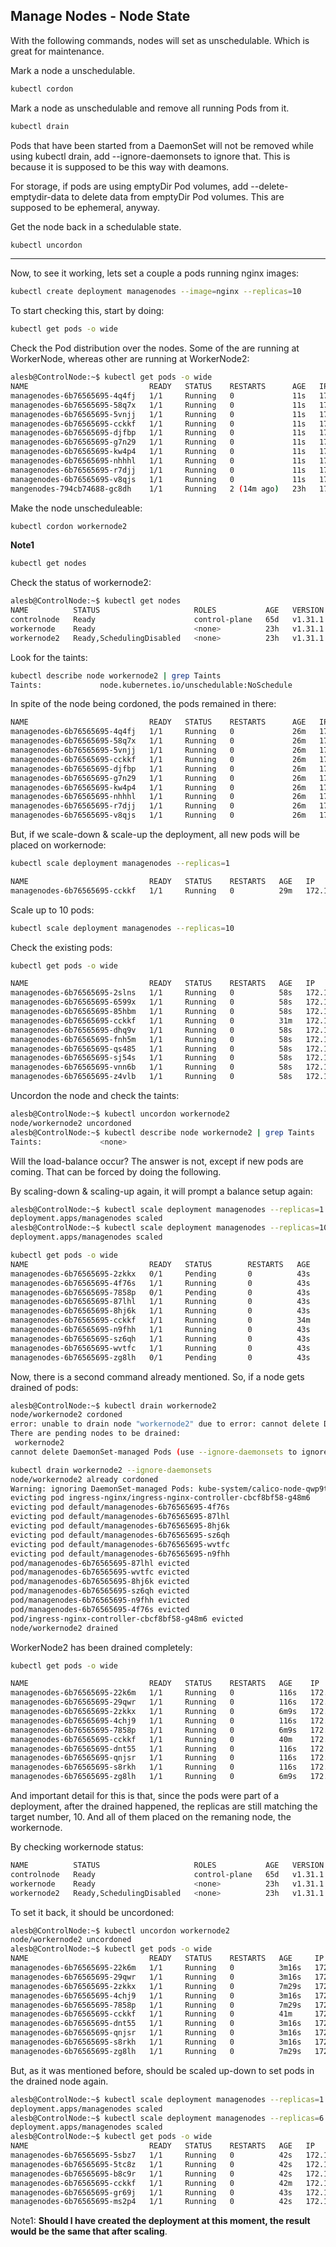 ## Manage Nodes - Node State

With the following commands, nodes will set as unschedulable. Which is great for maintenance.

Mark a node a unschedulable.
```bash
kubectl cordon
``` 

Mark a node as unschedulable and remove all running Pods from it.
```bash
kubectl drain
``` 

Pods that have been started from a DaemonSet will not be removed while using kubectl drain, add --ignore-daemonsets to ignore that. This is because it is supposed to be this way with deamons.

For storage, if pods are using emptyDir Pod volumes, add --delete-emptydir-data to delete data from emptyDir Pod volumes. This are supposed to be ephemeral, anyway.

Get the node back in a schedulable state.
```bash
kubectl uncordon
``` 
---------------------------------------------
Now, to see it working, lets set a couple a pods running nginx images:

```bash
kubectl create deployment managenodes --image=nginx --replicas=10
```

To start checking this, start by doing:
```bash
kubectl get pods -o wide
``` 

Check the Pod distribution over the nodes. Some of the are running at WorkerNode, whereas other are running at WorkerNode2:
```bash
alesb@ControlNode:~$ kubectl get pods -o wide
NAME                           READY   STATUS    RESTARTS      AGE   IP               NODE          NOMINATED NODE   READINESS GATES
managenodes-6b76565695-4q4fj   1/1     Running   0             11s   172.16.216.99    workernode2   <none>           <none>
managenodes-6b76565695-58q7x   1/1     Running   0             11s   172.16.190.210   workernode    <none>           <none>
managenodes-6b76565695-5vnjj   1/1     Running   0             11s   172.16.216.101   workernode2   <none>           <none>
managenodes-6b76565695-cckkf   1/1     Running   0             11s   172.16.190.208   workernode    <none>           <none>
managenodes-6b76565695-djfbp   1/1     Running   0             11s   172.16.216.103   workernode2   <none>           <none>
managenodes-6b76565695-g7n29   1/1     Running   0             11s   172.16.216.100   workernode2   <none>           <none>
managenodes-6b76565695-kw4p4   1/1     Running   0             11s   172.16.190.206   workernode    <none>           <none>
managenodes-6b76565695-nhhhl   1/1     Running   0             11s   172.16.216.102   workernode2   <none>           <none>
managenodes-6b76565695-r7djj   1/1     Running   0             11s   172.16.190.207   workernode    <none>           <none>
managenodes-6b76565695-v8qjs   1/1     Running   0             11s   172.16.190.209   workernode    <none>           <none>
mangenodes-794cb74688-gc8dh    1/1     Running   2 (14m ago)   23h   172.16.216.95    workernode2   <none>           <none>
```

Make the node unscheduleable:
```bash
kubectl cordon workernode2
```
**Note1**

```bash
kubectl get nodes
```
Check the status of workernode2:
```bash
alesb@ControlNode:~$ kubectl get nodes
NAME          STATUS                     ROLES           AGE   VERSION
controlnode   Ready                      control-plane   65d   v1.31.1
workernode    Ready                      <none>          23h   v1.31.1
workernode2   Ready,SchedulingDisabled   <none>          23h   v1.31.1
```

Look for the taints:
```bash
kubectl describe node workernode2 | grep Taints
Taints:             node.kubernetes.io/unschedulable:NoSchedule
```
In spite of the node being cordoned, the pods remained in there:

```bash
NAME                           READY   STATUS    RESTARTS      AGE   IP               NODE          NOMINATED NODE   READINESS GATES
managenodes-6b76565695-4q4fj   1/1     Running   0             26m   172.16.216.99    workernode2   <none>           <none>
managenodes-6b76565695-58q7x   1/1     Running   0             26m   172.16.190.210   workernode    <none>           <none>
managenodes-6b76565695-5vnjj   1/1     Running   0             26m   172.16.216.101   workernode2   <none>           <none>
managenodes-6b76565695-cckkf   1/1     Running   0             26m   172.16.190.208   workernode    <none>           <none>
managenodes-6b76565695-djfbp   1/1     Running   0             26m   172.16.216.103   workernode2   <none>           <none>
managenodes-6b76565695-g7n29   1/1     Running   0             26m   172.16.216.100   workernode2   <none>           <none>
managenodes-6b76565695-kw4p4   1/1     Running   0             26m   172.16.190.206   workernode    <none>           <none>
managenodes-6b76565695-nhhhl   1/1     Running   0             26m   172.16.216.102   workernode2   <none>           <none>
managenodes-6b76565695-r7djj   1/1     Running   0             26m   172.16.190.207   workernode    <none>           <none>
managenodes-6b76565695-v8qjs   1/1     Running   0             26m   172.16.190.209   workernode    <none>           <none>
```

But, if we scale-down & scale-up the deployment, all new pods will be placed on workernode:
```bash
kubectl scale deployment managenodes --replicas=1

NAME                           READY   STATUS    RESTARTS   AGE   IP               NODE         NOMINATED NODE   READINESS GATES
managenodes-6b76565695-cckkf   1/1     Running   0          29m   172.16.190.208   workernode   <none>           <none>
```
Scale up to 10 pods:
```bash
kubectl scale deployment managenodes --replicas=10
```
Check the existing pods:
```bash
kubectl get pods -o wide
```


```bash
NAME                           READY   STATUS    RESTARTS   AGE   IP               NODE         NOMINATED NODE   READINESS GATES
managenodes-6b76565695-2slns   1/1     Running   0          58s   172.16.190.219   workernode   <none>           <none>
managenodes-6b76565695-6599x   1/1     Running   0          58s   172.16.190.216   workernode   <none>           <none>
managenodes-6b76565695-85hbm   1/1     Running   0          58s   172.16.190.213   workernode   <none>           <none>
managenodes-6b76565695-cckkf   1/1     Running   0          31m   172.16.190.208   workernode   <none>           <none>
managenodes-6b76565695-dhq9v   1/1     Running   0          58s   172.16.190.212   workernode   <none>           <none>
managenodes-6b76565695-fnh5m   1/1     Running   0          58s   172.16.190.218   workernode   <none>           <none>
managenodes-6b76565695-qs485   1/1     Running   0          58s   172.16.190.215   workernode   <none>           <none>
managenodes-6b76565695-sj54s   1/1     Running   0          58s   172.16.190.214   workernode   <none>           <none>
managenodes-6b76565695-vnn6b   1/1     Running   0          58s   172.16.190.217   workernode   <none>           <none>
managenodes-6b76565695-z4vlb   1/1     Running   0          58s   172.16.190.211   workernode   <none>           <none>
```

Uncordon the node and check the taints:
```bash
alesb@ControlNode:~$ kubectl uncordon workernode2
node/workernode2 uncordoned
alesb@ControlNode:~$ kubectl describe node workernode2 | grep Taints
Taints:             <none>
```
Will the load-balance occur? The answer is not, except if new pods are coming. That can be forced by doing the following.

By scaling-down & scaling-up again, it will prompt a balance setup again:
```bash
alesb@ControlNode:~$ kubectl scale deployment managenodes --replicas=1
deployment.apps/managenodes scaled
alesb@ControlNode:~$ kubectl scale deployment managenodes --replicas=10
deployment.apps/managenodes scaled

kubectl get pods -o wide
NAME                           READY   STATUS        RESTARTS   AGE     IP               NODE          NOMINATED NODE   READINESS GATES
managenodes-6b76565695-2zkkx   0/1     Pending       0          43s     <none>           workernode    <none>           <none>
managenodes-6b76565695-4f76s   1/1     Running       0          43s     172.16.216.108   workernode2   <none>           <none>
managenodes-6b76565695-7858p   0/1     Pending       0          43s     <none>           workernode    <none>           <none>
managenodes-6b76565695-87lhl   1/1     Running       0          43s     172.16.216.104   workernode2   <none>           <none>
managenodes-6b76565695-8hj6k   1/1     Running       0          43s     172.16.216.106   workernode2   <none>           <none>
managenodes-6b76565695-cckkf   1/1     Running       0          34m     172.16.190.208   workernode    <none>           <none>
managenodes-6b76565695-n9fhh   1/1     Running       0          43s     172.16.216.109   workernode2   <none>           <none>
managenodes-6b76565695-sz6qh   1/1     Running       0          43s     172.16.216.105   workernode2   <none>           <none>
managenodes-6b76565695-wvtfc   1/1     Running       0          43s     172.16.216.107   workernode2   <none>           <none>
managenodes-6b76565695-zg8lh   0/1     Pending       0          43s     <none>           workernode    <none>           <none>
```

Now, there is a second command already mentioned. 
So, if a node gets drained of pods:
```bash
alesb@ControlNode:~$ kubectl drain workernode2
node/workernode2 cordoned
error: unable to drain node "workernode2" due to error: cannot delete DaemonSet-managed Pods (use --ignore-daemonsets to ignore): kube-system/calico-node-qwp9t, kube-system/kube-proxy-qlhs7, continuing command...
There are pending nodes to be drained:
 workernode2
cannot delete DaemonSet-managed Pods (use --ignore-daemonsets to ignore): kube-system/calico-node-qwp9t, kube-system/kube-proxy-qlhs7
```

```bash
kubectl drain workernode2 --ignore-daemonsets
node/workernode2 already cordoned
Warning: ignoring DaemonSet-managed Pods: kube-system/calico-node-qwp9t, kube-system/kube-proxy-qlhs7
evicting pod ingress-nginx/ingress-nginx-controller-cbcf8bf58-g48m6
evicting pod default/managenodes-6b76565695-4f76s
evicting pod default/managenodes-6b76565695-87lhl
evicting pod default/managenodes-6b76565695-8hj6k
evicting pod default/managenodes-6b76565695-sz6qh
evicting pod default/managenodes-6b76565695-wvtfc
evicting pod default/managenodes-6b76565695-n9fhh
pod/managenodes-6b76565695-87lhl evicted
pod/managenodes-6b76565695-wvtfc evicted
pod/managenodes-6b76565695-8hj6k evicted
pod/managenodes-6b76565695-sz6qh evicted
pod/managenodes-6b76565695-n9fhh evicted
pod/managenodes-6b76565695-4f76s evicted
pod/ingress-nginx-controller-cbcf8bf58-g48m6 evicted
node/workernode2 drained
```

WorkerNode2 has been drained completely:
```bash
kubectl get pods -o wide

NAME                           READY   STATUS    RESTARTS   AGE    IP               NODE         NOMINATED NODE   READINESS GATES
managenodes-6b76565695-22k6m   1/1     Running   0          116s   172.16.190.226   workernode   <none>           <none>
managenodes-6b76565695-29qwr   1/1     Running   0          116s   172.16.190.224   workernode   <none>           <none>
managenodes-6b76565695-2zkkx   1/1     Running   0          6m9s   172.16.190.222   workernode   <none>           <none>
managenodes-6b76565695-4chj9   1/1     Running   0          116s   172.16.190.227   workernode   <none>           <none>
managenodes-6b76565695-7858p   1/1     Running   0          6m9s   172.16.190.221   workernode   <none>           <none>
managenodes-6b76565695-cckkf   1/1     Running   0          40m    172.16.190.208   workernode   <none>           <none>
managenodes-6b76565695-dnt55   1/1     Running   0          116s   172.16.190.223   workernode   <none>           <none>
managenodes-6b76565695-qnjsr   1/1     Running   0          116s   172.16.190.228   workernode   <none>           <none>
managenodes-6b76565695-s8rkh   1/1     Running   0          116s   172.16.190.225   workernode   <none>           <none>
managenodes-6b76565695-zg8lh   1/1     Running   0          6m9s   172.16.190.220   workernode   <none>           <none>

```

And important detail for this is that, since the pods were part of a deployment, after the drained happened, the replicas are still matching the target number, 10. And all of them placed on the remaning node, the workernode.

By checking workernode status:
```bash
NAME          STATUS                     ROLES           AGE   VERSION
controlnode   Ready                      control-plane   65d   v1.31.1
workernode    Ready                      <none>          23h   v1.31.1
workernode2   Ready,SchedulingDisabled   <none>          23h   v1.31.1
```
To set it back, it should be uncordoned:
```bash
alesb@ControlNode:~$ kubectl uncordon workernode2
node/workernode2 uncordoned
alesb@ControlNode:~$ kubectl get pods -o wide
NAME                           READY   STATUS    RESTARTS   AGE     IP               NODE         NOMINATED NODE   READINESS GATES
managenodes-6b76565695-22k6m   1/1     Running   0          3m16s   172.16.190.226   workernode   <none>           <none>
managenodes-6b76565695-29qwr   1/1     Running   0          3m16s   172.16.190.224   workernode   <none>           <none>
managenodes-6b76565695-2zkkx   1/1     Running   0          7m29s   172.16.190.222   workernode   <none>           <none>
managenodes-6b76565695-4chj9   1/1     Running   0          3m16s   172.16.190.227   workernode   <none>           <none>
managenodes-6b76565695-7858p   1/1     Running   0          7m29s   172.16.190.221   workernode   <none>           <none>
managenodes-6b76565695-cckkf   1/1     Running   0          41m     172.16.190.208   workernode   <none>           <none>
managenodes-6b76565695-dnt55   1/1     Running   0          3m16s   172.16.190.223   workernode   <none>           <none>
managenodes-6b76565695-qnjsr   1/1     Running   0          3m16s   172.16.190.228   workernode   <none>           <none>
managenodes-6b76565695-s8rkh   1/1     Running   0          3m16s   172.16.190.225   workernode   <none>           <none>
managenodes-6b76565695-zg8lh   1/1     Running   0          7m29s   172.16.190.220   workernode   <none>           <none>
```
But, as it was mentioned before, should be scaled up-down to set pods in the drained node again.
```bash
alesb@ControlNode:~$ kubectl scale deployment managenodes --replicas=1
deployment.apps/managenodes scaled
alesb@ControlNode:~$ kubectl scale deployment managenodes --replicas=6
deployment.apps/managenodes scaled
alesb@ControlNode:~$ kubectl get pods -o wide
NAME                           READY   STATUS    RESTARTS   AGE   IP               NODE          NOMINATED NODE   READINESS GATES
managenodes-6b76565695-5sbz7   1/1     Running   0          42s   172.16.216.113   workernode2   <none>           <none>
managenodes-6b76565695-5tc8z   1/1     Running   0          42s   172.16.216.111   workernode2   <none>           <none>
managenodes-6b76565695-b8c9r   1/1     Running   0          42s   172.16.190.230   workernode    <none>           <none>
managenodes-6b76565695-cckkf   1/1     Running   0          42m   172.16.190.208   workernode    <none>           <none>
managenodes-6b76565695-gr69j   1/1     Running   0          43s   172.16.216.110   workernode2   <none>           <none>
managenodes-6b76565695-ms2p4   1/1     Running   0          42s   172.16.216.112   workernode2   <none>           <none>
```

Note1: **Should I have created the deployment at this moment, the result would be the same that after scaling**.